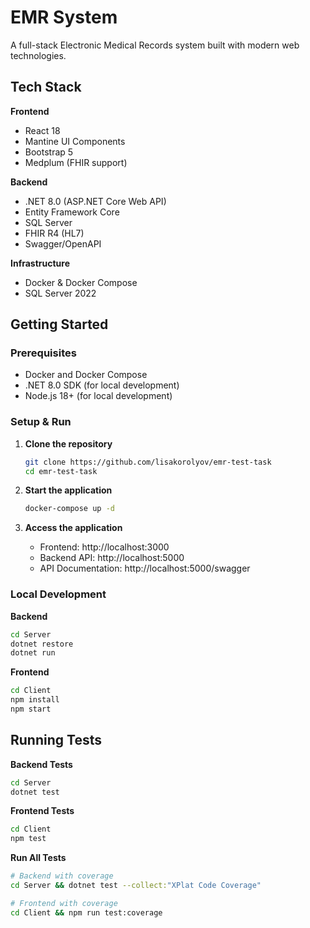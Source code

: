 # EMR System

A full-stack Electronic Medical Records system built with modern web technologies.

## Tech Stack

**Frontend**
- React 18
- Mantine UI Components
- Bootstrap 5
- Medplum (FHIR support)

**Backend**
- .NET 8.0 (ASP.NET Core Web API)
- Entity Framework Core
- SQL Server
- FHIR R4 (HL7)
- Swagger/OpenAPI

**Infrastructure**
- Docker & Docker Compose
- SQL Server 2022

## Getting Started

### Prerequisites
- Docker and Docker Compose
- .NET 8.0 SDK (for local development)
- Node.js 18+ (for local development)

### Setup & Run

1. **Clone the repository**
   ```bash
   git clone https://github.com/lisakorolyov/emr-test-task
   cd emr-test-task
   ```

2. **Start the application**
   ```bash
   docker-compose up -d
   ```

3. **Access the application**
   - Frontend: http://localhost:3000
   - Backend API: http://localhost:5000
   - API Documentation: http://localhost:5000/swagger

### Local Development

**Backend**
```bash
cd Server
dotnet restore
dotnet run
```

**Frontend**
```bash
cd Client
npm install
npm start
```

## Running Tests

**Backend Tests**
```bash
cd Server
dotnet test
```

**Frontend Tests**
```bash
cd Client
npm test
```

**Run All Tests**
```bash
# Backend with coverage
cd Server && dotnet test --collect:"XPlat Code Coverage"

# Frontend with coverage
cd Client && npm run test:coverage
```

